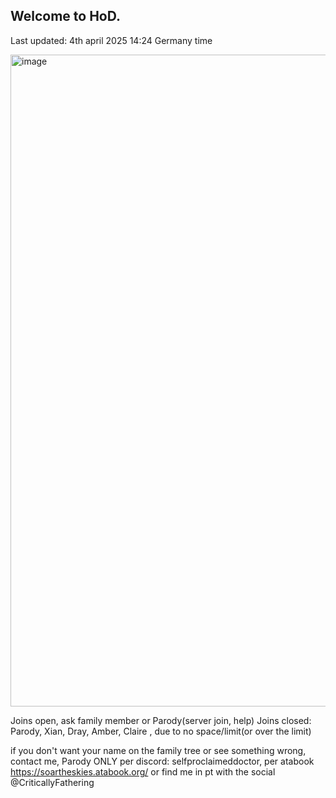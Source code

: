 ## Welcome to HoD.

Last updated: 4th april 2025 14:24 Germany time


<img width="1043" alt="image" src="https://github.com/user-attachments/assets/7fceacbb-ec04-4870-b583-13e17482ff4a" />



Joins open, ask family member or Parody(server join, help)
Joins closed: Parody, Xian, Dray, Amber, Claire
, due to no space/limit(or over the limit)






if you don't want your name on the family tree or see something wrong, contact me, Parody ONLY per discord: selfproclaimeddoctor, per atabook https://soartheskies.atabook.org/ or find me in pt with the social @CriticallyFathering

